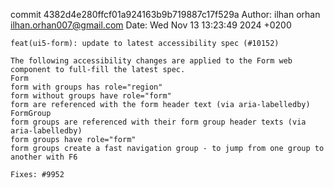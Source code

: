 commit 4382d4e280ffcf01a924163b9b719887c17f529a
Author: ilhan orhan <ilhan.orhan007@gmail.com>
Date:   Wed Nov 13 13:23:49 2024 +0200

    feat(ui5-form): update to latest accessibility spec (#10152)
    
    The following accessibility changes are applied to the Form web component to full-fill the latest spec.
    Form
    form with groups has role="region"
    form without groups have role="form"
    form are referenced with the form header text (via aria-labelledby)
    FormGroup
    form groups are referenced with their form group header texts (via aria-labelledby)
    form groups have role="form"
    form groups create a fast navigation group - to jump from one group to another with F6
    
    Fixes: #9952
